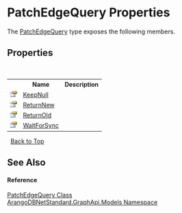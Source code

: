 # PatchEdgeQuery Properties
 

The <a href="dc8a013a-fc54-e83a-dfda-5aad6d54697c">PatchEdgeQuery</a> type exposes the following members.


## Properties
&nbsp;<table><tr><th></th><th>Name</th><th>Description</th></tr><tr><td>![Public property](media/pubproperty.gif "Public property")</td><td><a href="1044a704-db51-ff39-2af3-fea72b38a7b5">KeepNull</a></td><td /></tr><tr><td>![Public property](media/pubproperty.gif "Public property")</td><td><a href="1a7c5170-a7ec-ac4f-0f65-5ca31ff7770c">ReturnNew</a></td><td /></tr><tr><td>![Public property](media/pubproperty.gif "Public property")</td><td><a href="441fc32a-689e-462c-44e7-a58a99d3467c">ReturnOld</a></td><td /></tr><tr><td>![Public property](media/pubproperty.gif "Public property")</td><td><a href="3598604e-7085-9273-aeda-decaeb752d44">WaitForSync</a></td><td /></tr></table>&nbsp;
<a href="#patchedgequery-properties">Back to Top</a>

## See Also


#### Reference
<a href="dc8a013a-fc54-e83a-dfda-5aad6d54697c">PatchEdgeQuery Class</a><br /><a href="6fb2338d-d8f7-f9c1-2056-1702fe9bf954">ArangoDBNetStandard.GraphApi.Models Namespace</a><br />